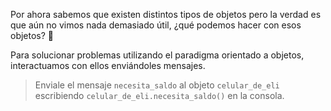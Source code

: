 Por ahora sabemos que existen distintos tipos de objetos pero la verdad es que aún no vimos nada demasiado útil, ¿qué podemos hacer con esos objetos? :thinking:

Para solucionar problemas utilizando el paradigma orientado a objetos, interactuamos con ellos enviándoles mensajes.

> Enviale el mensaje `necesita_saldo` al objeto `celular_de_eli` escribiendo `celular_de_eli.necesita_saldo()` en la consola.